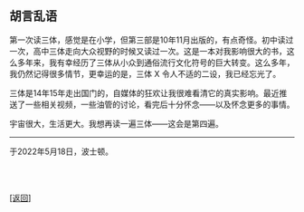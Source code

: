 ## 胡言乱语

第一次读三体，感觉是在小学，但第三部是10年11月出版的，有点奇怪。初中读过一次，高中三体走向大众视野的时候又读过一次。这是一本对我影响很大的书，这么多年来，我有幸经历了三体从小众到通俗流行文化符号的巨大转变。这么多年，我仍然记得很多情节，更幸运的是，三体 X 令人不适的二设，我已经忘光了。

三体是14年15年走出国门的，自媒体的狂欢让我很难看清它的真实影响。最近推送了一些相关视频，一些油管的讨论，看完后十分怀念——以及怀念更多的事情。

宇宙很大，生活更大。我想再读一遍三体——这会是第四遍。

------

于2022年5月18日，波士顿。

<br>

<br>

[[返回]](../../../../sites/proses/多余的话.md)
